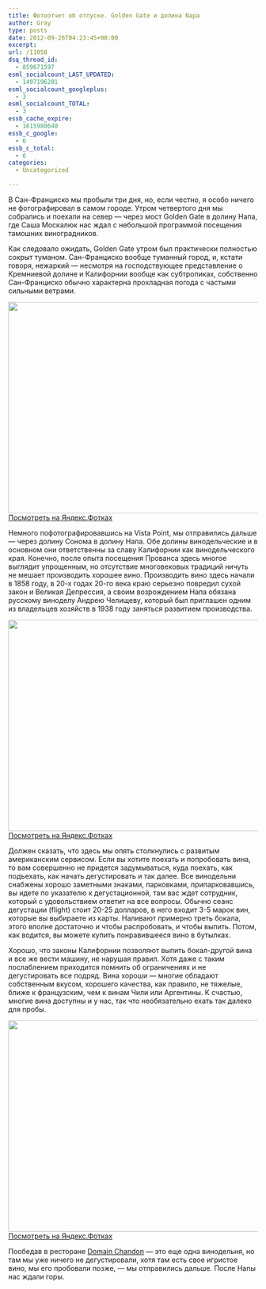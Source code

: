 ```yaml
---
title: Фотоотчет об отпуске. Golden Gate и долина Napa
author: Gray
type: posts
date: 2012-09-26T04:23:45+00:00
excerpt:
url: /11058
dsq_thread_id:
  - 859671597
esml_socialcount_LAST_UPDATED:
  - 1497196201
esml_socialcount_googleplus:
  - 3
esml_socialcount_TOTAL:
  - 3
essb_cache_expire:
  - 1615980640
essb_c_google:
  - 6
essb_c_total:
  - 6
categories:
  - Uncategorized

---
```








В Сан-Франциско мы пробыли три дня, но, если честно, я особо ничего не фотографировал в самом городе. Утром четвертого дня мы собрались и поехали на север — через мост Golden Gate в долину Напа, где Саша Москалюк нас ждал с небольшой программой посещения тамошних виноградников. 

Как следовало ожидать, Golden Gate утром был практически полностью сокрыт туманом. Сан-Франциско вообще туманный город, и, кстати говоря, нежаркий — несмотря на господствующее представление о Кремниевой долине и Калифорнии вообще как субтропиках, собственно Сан-Франциско обычно характерна прохладная погода с частыми сильными ветрами. 

[<img title="" src="https://i0.wp.com/img-fotki.yandex.ru/get/6411/2728867.bd/0_7b141_d923806b_XXXL.jpg?resize=640%2C427" alt="" width="640" height="427" border="0" data-recalc-dims="1" />][1]  
[Посмотреть на Яндекс.Фотках][1]

Немного пофотографировавшись на Vista Point, мы отправились дальше — через долину Сонома в долину Напа. Обе долины винодельческие и в основном они ответственны за славу Калифорнии как винодельческого края. Конечно, после опыта посещения Прованса здесь многое выглядит упрощенным, но отсутствие многовековых традиций ничуть не мешает производить хорошее вино. Производить вино здесь начали в 1858 году, в 20-х годах 20-го века краю серьезно повредил сухой закон и Великая Депрессия, а своим возрождением Напа обязана русскому виноделу Андрею Челищеву, который был приглашен одним из владельцев хозяйств в 1938 году заняться развитием производства.

[<img title="" src="https://i1.wp.com/img-fotki.yandex.ru/get/6413/2728867.bd/0_7b149_7646e7a4_XXXL.jpg?resize=640%2C427" alt="" width="640" height="427" border="0" data-recalc-dims="1" />][2]  
[Посмотреть на Яндекс.Фотках][2]

Должен сказать, что здесь мы опять столкнулись с развитым американским сервисом. Если вы хотите поехать и попробовать вина, то вам совершенно не придется задумываться, куда поехать, как подъехать, как начать дегустировать и так далее. Все винодельни снабжены хорошо заметными знаками, парковками, припарковавшись, вы идете по указателю к дегустационной, там вас ждет сотрудник, который с удовольствием ответит на все вопросы. Обычно сеанс дегустации (flight) стоит 20-25 долларов, в него входит 3-5 марок вин, которые вы выбираете из карты. Наливают примерно треть бокала, этого вполне достаточно и чтобы распробовать, и чтобы выпить. Потом, как водится, вы можете купить понравившееся вино в бутылках.

Хорошо, что законы Калифорнии позволяют выпить бокал-другой вина и все же вести машину, не нарушая правил. Хотя даже с таким послаблением приходится помнить об ограничениях и не дегустировать все подряд. Вина хороши — многие обладают собственным вкусом, хорошего качества, как правило, не тяжелые, ближе к французским, чем к винам Чили или Аргентины. К счастью, многие вина доступны и у нас, так что необязательно ехать так далеко для пробы.

[<img title="" src="https://i0.wp.com/img-fotki.yandex.ru/get/6413/2728867.bd/0_7b153_6361bc27_XXXL.jpg?resize=640%2C427" alt="" width="640" height="427" border="0" data-recalc-dims="1" />][3]  
[Посмотреть на Яндекс.Фотках][3]

Пообедав в ресторане [Domain Chandon][4] — это еще одна винодельня, но там мы уже ничего не дегустировали, хотя там есть свое игристое вино, мы его пробовали позже, — мы отправились дальше. После Напы нас ждали горы.

 [1]: http://fotki.yandex.ru/users/gray7400/view/504129/
 [2]: http://fotki.yandex.ru/users/gray7400/view/504137/
 [3]: http://fotki.yandex.ru/users/gray7400/view/504147/
 [4]: http://www.chandon.com/
